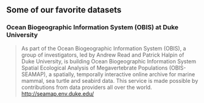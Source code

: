## Some of our favorite datasets

### Ocean Biogeographic Information System (OBIS) at Duke University
> As part of the Ocean Biogeographic Information System (OBIS), a group of investigators, led by Andrew Read and Patrick Halpin of Duke University, is building Ocean Biogeographic Information System Spatial Ecological Analysis of Megavertebrate Populations (OBIS-SEAMAP), a spatially, temporally interactive online archive for marine mammal, sea turtle and seabird data. This service is made possible by contributions from data providers all over the world.
http://seamap.env.duke.edu/
